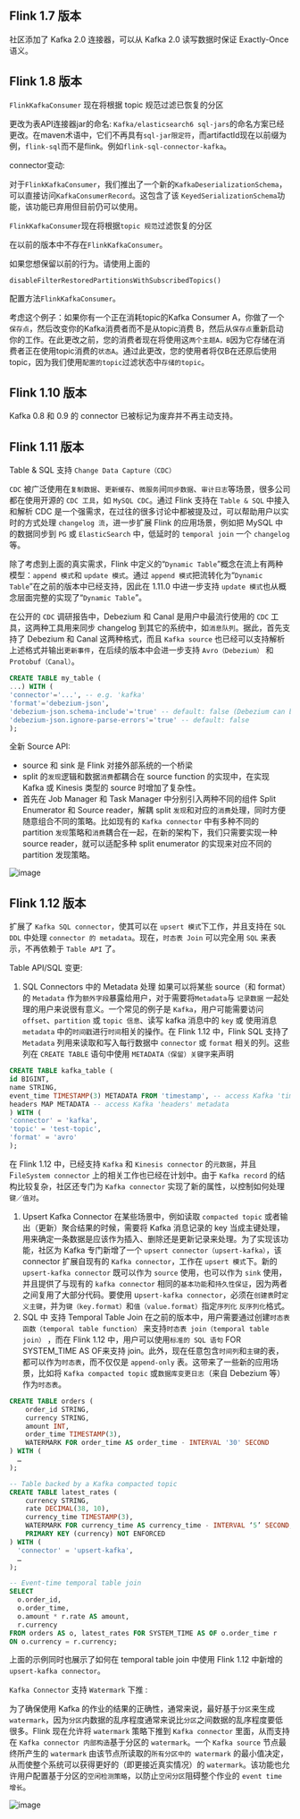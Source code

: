 ## Flink 1.7 版本

社区添加了 Kafka 2.0 连接器，可以从 Kafka 2.0 读写数据时保证 Exactly-Once 语义。

## Flink 1.8 版本

`FlinkKafkaConsumer` 现在将根据 topic 规范过滤已恢复的分区

更改为表API连接器jar的命名: `Kafka/elasticsearch6 sql-jars`的命名方案已经更改。在maven术语中，它们不再具有`sql-jar限定符`，而artifactId现在以前缀为例，`flink-sql`而不是flink。例如`flink-sql-connector-kafka`。

connector变动: 

对于`FlinkKafkaConsumer`，我们推出了一个新的`KafkaDeserializationSchema`，可以直接访问`KafkaConsumerRecord`。这包含了该 `KeyedSerializationSchema`功能，该功能已弃用但目前仍可以使用。

`FlinkKafkaConsumer`现在将根据`topic 规范`过滤恢复的分区

在以前的版本中不存在`FlinkKafkaConsumer`。

如果您想保留以前的行为。请使用上面的

`disableFilterRestoredPartitionsWithSubscribedTopics()`

配置方法`FlinkKafkaConsumer`。

考虑这个例子：如果你有一个正在消耗topic的Kafka Consumer A，你做了一个`保存点`，然后改变你的Kafka消费者而不是从topic消费 B，然后从`保存点`重新启动你的工作。在此更改之前，您的消费者现在将使用这`两个主题A，B`因为它存储在消费者正在使用topic消费的`状态A`。通过此更改，您的使用者将仅B在还原后使用topic，因为我们使用`配置的topic`过滤状态中`存储的topic`。

## Flink 1.10 版本

Kafka 0.8 和 0.9 的 connector 已被标记为废弃并不再主动支持。

## Flink 1.11 版本

Table & SQL 支持 `Change Data Capture（CDC）`

`CDC` 被广泛使用在`复制数据`、`更新缓存`、`微服务`间`同步数据`、`审计日志`等场景，很多公司都在使用开源的 `CDC 工具`，如 `MySQL CDC`。通过 Flink 支持在 `Table & SQL` 中接入和解析 CDC 是一个强需求，在过往的很多讨论中都被提及过，可以帮助用户以实时的方式处理 `changelog 流`，进一步扩展 Flink 的应用场景，例如把 MySQL 中的数据同步到 `PG` 或 `ElasticSearch` 中，低延时的 `temporal join` 一个 `changelog` 等。

除了考虑到上面的真实需求，Flink 中定义的“`Dynamic Table`”概念在流上有两种模型：`append 模式`和 `update 模式`。通过 `append 模式`把流转化为“`Dynamic Table`”在之前的版本中已经支持，因此在 1.11.0 中进一步支持 `update 模式`也从概念层面完整的实现了“`Dynamic Table`”。

在公开的 `CDC` 调研报告中，Debezium 和 Canal 是用户中最流行使用的 `CDC` 工具，这两种工具用来同步 changelog 到其它的系统中，如`消息队列`。据此，首先支持了 Debezium 和 Canal 这两种格式，而且 `Kafka source` 也已经可以支持解析上述格式并输出`更新事件`，在后续的版本中会进一步支持 `Avro（Debezium）` 和 `Protobuf（Canal）`。

```sql
CREATE TABLE my_table (  
...) WITH (  
'connector'='...', -- e.g. 'kafka'  
'format'='debezium-json',  
'debezium-json.schema-include'='true' -- default: false (Debezium can be configured to include or exclude the message schema)  
'debezium-json.ignore-parse-errors'='true' -- default: false
);
```

全新 Source API:

- source 和 sink 是 Flink 对接外部系统的一个桥梁
- split 的`发现`逻辑和数据`消费`都耦合在 source function 的实现中，在实现 Kafka 或 Kinesis 类型的 source 时增加了复杂性。
- 首先在 Job Manager 和 Task Manager 中分别引入两种不同的组件 Split Enumerator 和 Source reader，解耦 split `发现`和对应的`消费`处理，同时方便随意组合不同的策略。比如现有的 `Kafka connector` 中有多种不同的 partition `发现`策略和`消费`耦合在一起，在新的架构下，我们只需要实现一种 source reader，就可以适配多种 split enumerator 的实现来对应不同的 partition 发现策略。

![image](https://raw.githubusercontent.com/YutingYao/DailyJupyter/main/imageSever/image.40xiwpalwxg0.png)

## Flink 1.12 版本

扩展了 `Kafka SQL connector`，使其可以在 `upsert 模式`下工作，并且支持在 `SQL DDL` 中处理 `connector 的 metadata`。现在，`时态表 Join` 可以完全用 `SQL` 来表示，不再依赖于 `Table API` 了。

Table API/SQL 变更:

1.  SQL Connectors 中的 Metadata 处理
   如果可以将某些 source（和 format）的 `Metadata` 作为`额外字段`暴露给用户，对于需要将`Metadata`与 `记录数据` 一起处理的用户来说很有意义。一个常见的例子是 `Kafka`，用户可能需要访问 `offset`、`partition` 或 `topic 信息`、读写 kafka 消息中的 `key` 或 使用消息 `metadata` 中的`时间戳`进行`时间`相关的操作。在 Flink 1.12 中，Flink SQL 支持了 `Metadata` 列用来读取和写入每行数据中 `connector` 或 `format` 相关的列。这些列在 `CREATE TABLE` 语句中使用 `METADATA（保留）关键字`来声明

```sql
CREATE TABLE kafka_table (
id BIGINT,
name STRING,
event_time TIMESTAMP(3) METADATA FROM 'timestamp', -- access Kafka 'timestamp' metadata
headers MAP METADATA -- access Kafka 'headers' metadata
) WITH (
'connector' = 'kafka',
'topic' = 'test-topic',
'format' = 'avro'
);
```

在 Flink 1.12 中，已经支持 `Kafka` 和 `Kinesis connector` 的`元数据`，并且 F`ileSystem connector` 上的相关工作也已经在计划中。由于 `Kafka record` 的结构比较复杂，社区还专门为 `Kafka connector` 实现了新的属性，以控制如何处理`键／值对`。

1.  Upsert Kafka Connector
   在某些场景中，例如读取 `compacted topic` 或者输出（更新）聚合结果的时候，需要将 Kafka 消息记录的 key 当成主键处理，用来确定一条数据是应该作为插入、删除还是更新记录来处理。为了实现该功能，社区为 Kafka 专门新增了一个 `upsert connector（upsert-kafka）`，该 connector 扩展自现有的 `Kafka connector`，工作在 `upsert 模式`下。新的 `upsert-kafka connector` 既可以作为 `source` 使用，也可以作为 `sink` 使用，并且提供了与现有的 `kafka connector` 相同的`基本功能`和`持久性保证`，因为两者之间复用了大部分代码。要使用 u`psert-kafka connector`，必须在`创建表`时`定义主键`，并为`键（key.format）`和`值（value.format）`指定`序列化` `反序列化`格式。
3.  SQL 中 支持 Temporal Table Join
   在之前的版本中，用户需要通过创建`时态表函数（temporal table function）` 来支持`时态表 join（temporal table join）` ，而在 Flink 1.12 中，用户可以使用`标准的 SQL 语句` FOR SYSTEM_TIME AS OF来支持 join。此外，现在任意包含`时间列`和`主键`的表，都可以作为`时态表`，而不仅仅是 `append-only` 表。这带来了一些新的应用场景，比如将 `Kafka compacted topic` 或`数据库变更日志`（来自 Debezium 等）作为`时态表`。

```sql
CREATE TABLE orders (
    order_id STRING,
    currency STRING,
    amount INT,              
    order_time TIMESTAMP(3),                
    WATERMARK FOR order_time AS order_time - INTERVAL '30' SECOND
) WITH (
  …
);

-- Table backed by a Kafka compacted topic
CREATE TABLE latest_rates ( 
    currency STRING,
    rate DECIMAL(38, 10),
    currency_time TIMESTAMP(3),
    WATERMARK FOR currency_time AS currency_time - INTERVAL ‘5’ SECOND,
    PRIMARY KEY (currency) NOT ENFORCED      
) WITH (
  'connector' = 'upsert-kafka',
  …
);

-- Event-time temporal table join
SELECT 
  o.order_id,
  o.order_time,
  o.amount * r.rate AS amount,
  r.currency
FROM orders AS o, latest_rates FOR SYSTEM_TIME AS OF o.order_time r
ON o.currency = r.currency;
```

上面的示例同时也展示了如何在 temporal table join 中使用 Flink 1.12 中新增的 `upsert-kafka connector`。

`Kafka Connector` 支持 `Watermark` 下推 :

为了确保使用 Kafka 的作业的结果的正确性，通常来说，最好基于`分区`来生成 `watermark`，因为`分区`内数据的乱序程度通常来说比`分区`之间数据的乱序程度要低很多。Flink 现在允许将 `watermark` 策略下推到 `Kafka connector` 里面，从而支持在 `Kafka connector 内部构造`基于分区的 `watermark`。一个 `Kafka source` 节点最终所产生的 `watermark` 由该节点所读取的`所有分区中的 watermark` 的最小值决定，从而使整个系统可以获得更好的（即更接近真实情况）的 `watermark`。该功能也允许用户配置基于分区的`空闲检测策略`，以防止`空闲分区`阻碍整个作业的 `event time 增长`。

![image](https://raw.githubusercontent.com/YutingYao/DailyJupyter/main/imageSever/image.3lwuxrj8m040.png)



